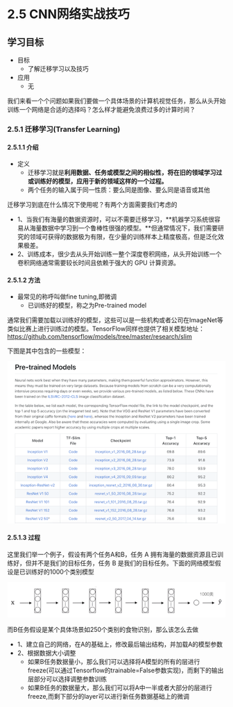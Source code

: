 # 2.5 CNN网络实战技巧

## 学习目标

- 目标
  - 了解迁移学习以及技巧
- 应用
  - 无

我们来看一个个问题如果我们要做一个具体场景的计算机视觉任务，那么从头开始训练一个网络是合适的选择吗？怎么样才能避免浪费过多的计算时间？

### 2.5.1 迁移学习(Transfer Learning)

#### 2.5.1.1 介绍

* 定义
  * 迁移学习就是**利用数据、任务或模型之间的相似性，将在旧的领域学习过或训练好的模型，应用于新的领域这样的一个过程。**
  * 两个任务的输入属于同一性质：要么同是图像、要么同是语音或其他

迁移学习到底在什么情况下使用呢？有两个方面需要我们考虑的

- 1、当我们有海量的数据资源时，可以不需要迁移学习，**机器学习系统很容易从海量数据中学习到一个鲁棒性很强的模型。**但通常情况下，我们需要研究的领域可获得的数据极为有限，在少量的训练样本上精度极高，但是泛化效果极差。
- 2、训练成本，很少去从头开始训练一整个深度卷积网络，从头开始训练一个卷积网络通常需要较长时间且依赖于强大的 GPU 计算资源。

#### 2.5.1.2 方法

* 最常见的称呼叫做fine tuning,即微调
  * 已训练好的模型，称之为Pre-trained model

通常我们需要加载以训练好的模型，这些可以是一些机构或者公司在ImageNet等类似比赛上进行训练过的模型。TensorFlow同样也提供了相关模型地址：https://github.com/tensorflow/models/tree/master/research/slim

下图是其中包含的一些模型：

![](../images/预训练模型.png)

#### 2.5.1.3 过程

这里我们举一个例子，假设有两个任务A和B，任务 A 拥有海量的数据资源且已训练好，但并不是我们的目标任务，任务 B 是我们的目标任务。下面的网络模型假设是已训练好的1000个类别模型

![](../images/迁移过程1.png)

而B任务假设是某个具体场景如250个类别的食物识别，那么该怎么去做

* 1、建立自己的网络，在A的基础上，修改最后输出结构，并加载A的模型参数
* 2、根据数据大小调整
  * 如果B任务数据量小，那么我们可以选择将A模型的所有的层进行freeze(可以通过Tensorflow的trainable=False参数实现)，而剩下的输出层部分可以选择调整参数训练
  * 如果B任务的数据量大，那么我们可以将A中一半或者大部分的层进行freeze,而剩下部分的layer可以进行新任务数据基础上的微调

### 

